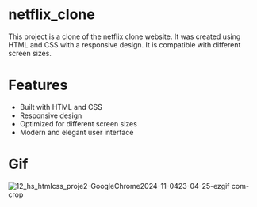 # netflix_clone
This project is a clone of the netflix clone website. It was created using HTML and CSS with a responsive design. It is compatible with different screen sizes.
# Features
* Built with HTML and CSS
* Responsive design
* Optimized for different screen sizes
* Modern and elegant user interface
# Gif
![12_hs_htmlcss_proje2-GoogleChrome2024-11-0423-04-25-ezgif com-crop](https://github.com/user-attachments/assets/8b430dcc-d412-45a8-9ed8-5f092d4496e0)

